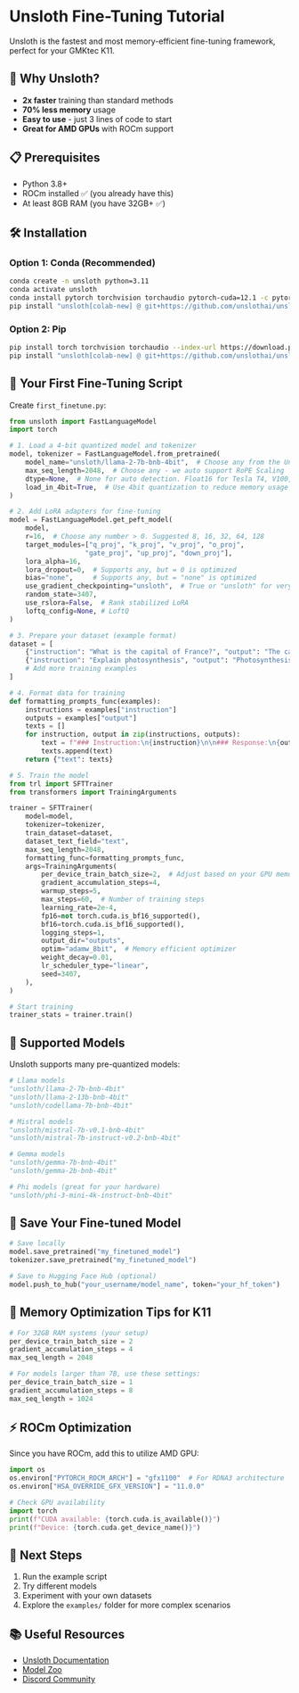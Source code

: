 # Unsloth Fine-Tuning Tutorial

Unsloth is the fastest and most memory-efficient fine-tuning framework, perfect for your GMKtec K11.

## 🚀 Why Unsloth?
- **2x faster** training than standard methods
- **70% less memory** usage
- **Easy to use** - just 3 lines of code to start
- **Great for AMD GPUs** with ROCm support

## 📋 Prerequisites
- Python 3.8+
- ROCm installed ✅ (you already have this)
- At least 8GB RAM (you have 32GB+ ✅)

## 🛠️ Installation

### Option 1: Conda (Recommended)
```bash
conda create -n unsloth python=3.11
conda activate unsloth
conda install pytorch torchvision torchaudio pytorch-cuda=12.1 -c pytorch -c nvidia
pip install "unsloth[colab-new] @ git+https://github.com/unslothai/unsloth.git"
```

### Option 2: Pip
```bash
pip install torch torchvision torchaudio --index-url https://download.pytorch.org/whl/rocm5.6
pip install "unsloth[colab-new] @ git+https://github.com/unslothai/unsloth.git"
```

## 📝 Your First Fine-Tuning Script

Create `first_finetune.py`:

```python
from unsloth import FastLanguageModel
import torch

# 1. Load a 4-bit quantized model and tokenizer
model, tokenizer = FastLanguageModel.from_pretrained(
    model_name="unsloth/llama-2-7b-bnb-4bit",  # Choose any from the Unsloth zoo
    max_seq_length=2048,  # Choose any - we auto support RoPE Scaling
    dtype=None,  # None for auto detection. Float16 for Tesla T4, V100, Bfloat16 for Ampere+
    load_in_4bit=True,  # Use 4bit quantization to reduce memory usage
)

# 2. Add LoRA adapters for fine-tuning
model = FastLanguageModel.get_peft_model(
    model,
    r=16,  # Choose any number > 0. Suggested 8, 16, 32, 64, 128
    target_modules=["q_proj", "k_proj", "v_proj", "o_proj",
                   "gate_proj", "up_proj", "down_proj"],
    lora_alpha=16,
    lora_dropout=0,  # Supports any, but = 0 is optimized
    bias="none",     # Supports any, but = "none" is optimized
    use_gradient_checkpointing="unsloth",  # True or "unsloth" for very long context
    random_state=3407,
    use_rslora=False,  # Rank stabilized LoRA
    loftq_config=None, # LoftQ
)

# 3. Prepare your dataset (example format)
dataset = [
    {"instruction": "What is the capital of France?", "output": "The capital of France is Paris."},
    {"instruction": "Explain photosynthesis", "output": "Photosynthesis is the process by which plants convert sunlight into energy..."},
    # Add more training examples
]

# 4. Format data for training
def formatting_prompts_func(examples):
    instructions = examples["instruction"]
    outputs = examples["output"]
    texts = []
    for instruction, output in zip(instructions, outputs):
        text = f"### Instruction:\n{instruction}\n\n### Response:\n{output}"
        texts.append(text)
    return {"text": texts}

# 5. Train the model
from trl import SFTTrainer
from transformers import TrainingArguments

trainer = SFTTrainer(
    model=model,
    tokenizer=tokenizer,
    train_dataset=dataset,
    dataset_text_field="text",
    max_seq_length=2048,
    formatting_func=formatting_prompts_func,
    args=TrainingArguments(
        per_device_train_batch_size=2,  # Adjust based on your GPU memory
        gradient_accumulation_steps=4,
        warmup_steps=5,
        max_steps=60,  # Number of training steps
        learning_rate=2e-4,
        fp16=not torch.cuda.is_bf16_supported(),
        bf16=torch.cuda.is_bf16_supported(),
        logging_steps=1,
        output_dir="outputs",
        optim="adamw_8bit",  # Memory efficient optimizer
        weight_decay=0.01,
        lr_scheduler_type="linear",
        seed=3407,
    ),
)

# Start training
trainer_stats = trainer.train()
```

## 🎯 Supported Models

Unsloth supports many pre-quantized models:

```python
# Llama models
"unsloth/llama-2-7b-bnb-4bit"
"unsloth/llama-2-13b-bnb-4bit" 
"unsloth/codellama-7b-bnb-4bit"

# Mistral models  
"unsloth/mistral-7b-v0.1-bnb-4bit"
"unsloth/mistral-7b-instruct-v0.2-bnb-4bit"

# Gemma models
"unsloth/gemma-7b-bnb-4bit"
"unsloth/gemma-2b-bnb-4bit"

# Phi models (great for your hardware)
"unsloth/phi-3-mini-4k-instruct-bnb-4bit"
```

## 💾 Save Your Fine-tuned Model

```python
# Save locally
model.save_pretrained("my_finetuned_model")
tokenizer.save_pretrained("my_finetuned_model")

# Save to Hugging Face Hub (optional)
model.push_to_hub("your_username/model_name", token="your_hf_token")
```

## 🔧 Memory Optimization Tips for K11

```python
# For 32GB RAM systems (your setup)
per_device_train_batch_size = 2
gradient_accumulation_steps = 4
max_seq_length = 2048

# For models larger than 7B, use these settings:
per_device_train_batch_size = 1  
gradient_accumulation_steps = 8
max_seq_length = 1024
```

## ⚡ ROCm Optimization

Since you have ROCm, add this to utilize AMD GPU:

```python
import os
os.environ["PYTORCH_ROCM_ARCH"] = "gfx1100"  # For RDNA3 architecture
os.environ["HSA_OVERRIDE_GFX_VERSION"] = "11.0.0"

# Check GPU availability
import torch
print(f"CUDA available: {torch.cuda.is_available()}")
print(f"Device: {torch.cuda.get_device_name()}")
```

## 🎯 Next Steps
1. Run the example script
2. Try different models
3. Experiment with your own datasets
4. Explore the `examples/` folder for more complex scenarios

## 📚 Useful Resources
- [Unsloth Documentation](https://github.com/unslothai/unsloth)
- [Model Zoo](https://huggingface.co/unsloth)
- [Discord Community](https://discord.gg/unsloth)